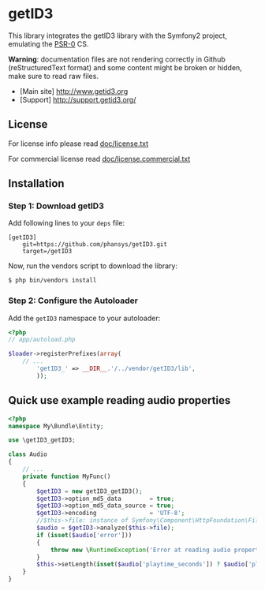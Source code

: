 getID3
======

This library integrates the getID3 library with the Symfony2 project, emulating the [PSR-0](https://github.com/php-fig/fig-standards/blob/master/accepted/PSR-0.md) CS.

**Warning**: documentation files are not rendering correctly in Github (reStructuredText format)
and some content might be broken or hidden, make sure to read raw files.

* [Main site] http://www.getid3.org
* [Support] http://support.getid3.org/

License
-------

For license info please read [doc/license.txt](https://github.com/phansys/getID3/tree/master/doc/license.txt)

For commercial license read [doc/license.commercial.txt](https://github.com/phansys/getID3/tree/master/doc/license.commercial.txt)

## Installation

### Step 1: Download getID3

Add following lines to your `deps` file:

```
[getID3]
    git=https://github.com/phansys/getID3.git
    target=/getID3

```
Now, run the vendors script to download the library:

``` bash
$ php bin/vendors install
```

### Step 2: Configure the Autoloader

Add the `getID3` namespace to your autoloader:

``` php
<?php
// app/autoload.php

$loader->registerPrefixes(array(
    // ...
        'getID3_' => __DIR__.'/../vendor/getID3/lib',
        ));
```

Quick use example reading audio properties
------------------------------------------

``` php
<?php
namespace My\Bundle\Entity;

use \getID3_getID3;

class Audio
{
    // ...
    private function MyFunc()
    {
        $getID3 = new getID3_getID3();
        $getID3->option_md5_data        = true;
        $getID3->option_md5_data_source = true;
        $getID3->encoding               = 'UTF-8';		
        //$this->file: instance of Symfony\Component\HttpFoundation\File\UploadedFile or any valid file resource
        $audio = $getID3->analyze($this->file);			
        if (isset($audio['error'])) 
        {
            throw new \RuntimeException('Error at reading audio properties with getID3_getID3 : ' . $this->file);
        }			
        $this->setLength(isset($audio['playtime_seconds']) ? $audio['playtime_seconds'] : '');
    }
}
```